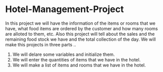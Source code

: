# Hotel-Management-Project
In this project we will have the information of the items or rooms that we have, what food items are ordered by the customer and how many rooms are alloted to them, etc.
Also this project will tell about the sales and the remaining food stock we have and the total collection of the day. 
We will make this projects in three parts ..
1. We will delare some variables and initialize them.
2. We will enter the quantities of items that we have in the hotel.
3. We will make a list of items and rooms that we have in the hotel.
